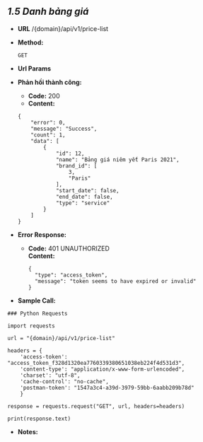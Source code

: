 
***1.5 Danh bảng giá***
----

* **URL**
    /{domain}/api/v1/price-list
  
  
* **Method:**

    `GET`

* **Url Params**



* **Phản hồi thành công:**
    * **Code:** 200 <br />
    * **Content:**
    ```
    {
        "error": 0,
        "message": "Success",
        "count": 1,
        "data": [
            {
                "id": 12,
                "name": "Bảng giá niêm yết Paris 2021",
                "brand_id": [
                    3,
                    "Paris"
                ],
                "start_date": false,
                "end_date": false,
                "type": "service"
            }
        ]
    }
    ```

* **Error Response:**


  * **Code:** 401 UNAUTHORIZED <br />
    **Content:** 
    ```
    {
      "type": "access_token",
      "message": "token seems to have expired or invalid"
    }

    ```

* **Sample Call:**
``` buildoutcfg
### Python Requests

import requests

url = "{domain}/api/v1/price-list"

headers = {
    'access-token': "access_token_f328d1320ea7760339380651038eb224f4d531d3",
    'content-type': "application/x-www-form-urlencoded",
    'charset': "utf-8",
    'cache-control': "no-cache",
    'postman-token': "1547a3c4-a39d-3979-59bb-6aabb209b78d"
    }

response = requests.request("GET", url, headers=headers)

print(response.text)
```

* **Notes:**

